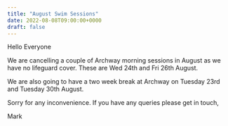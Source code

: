 ```yaml
---
title: "August Swim Sessions"
date: 2022-08-08T09:00:00+0000
draft: false
---
```

Hello Everyone

We are cancelling a couple of Archway morning sessions in August as we have no lifeguard cover. These are Wed 24th and Fri 26th August.

We are also going to have a two week break at Archway on Tuesday 23rd and Tuesday 30th August.

Sorry for any inconvenience. If you have any queries please get in touch,

Mark

<!--more-->
